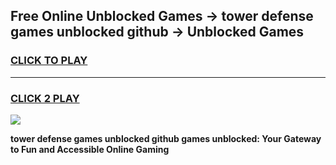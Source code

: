 
## Free Online Unblocked Games → tower defense games unblocked github → Unblocked Games
<h3>
<a href="https://premium.freeplayer.one?title=tower_defense_games_unblocked_github&ref=21F">CLICK TO PLAY</a></h3>
<hr>

<h3>
<a href="https://premium.freeplayer.one?title=tower_defense_games_unblocked_github&ref=21F">CLICK 2 PLAY</a>
  
</h3>

<a href="https://premium.freeplayer.one?title=tower_defense_games_unblocked_github&ref=21F/"><img src="https://clearcache.store/games.png"></a>


**tower defense games unblocked github games unblocked: Your Gateway to Fun and Accessible Online Gaming**
